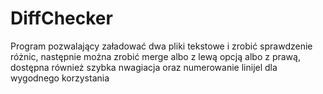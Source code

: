 # DiffChecker
Program pozwalający załadować dwa pliki tekstowe i zrobić sprawdzenie różnic, następnie można zrobić merge albo z lewą opcją albo z prawą, dostępna również szybka nwagiacja oraz numerowanie linijel dla wygodnego korzystania
